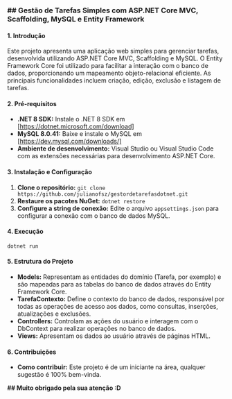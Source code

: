


### **## Gestão de Tarefas Simples com ASP.NET Core MVC, Scaffolding, MySQL e Entity Framework**

#### **1. Introdução**

Este projeto apresenta uma aplicação web simples para gerenciar tarefas, desenvolvida utilizando ASP.NET Core MVC, Scaffolding e MySQL. O Entity Framework Core foi utilizado para facilitar a interação com o banco de dados, proporcionando um mapeamento objeto-relacional eficiente. As principais funcionalidades incluem criação, edição, exclusão e listagem de tarefas.

#### **2. Pré-requisitos**

-   **.NET 8 SDK:** Instale o .NET 8 SDK em [https://dotnet.microsoft.com/download]
-   **MySQL 8.0.41:** Baixe e instale o MySQL em [https://dev.mysql.com/downloads/]
-   **Ambiente de desenvolvimento:** Visual Studio ou Visual Studio Code com as extensões necessárias para desenvolvimento ASP.NET Core.

#### **3. Instalação e Configuração**

1.  **Clone o repositório:** `git clone https://github.com/julianofsz/gestordetarefasdotnet.git`
2.  **Restaure os pacotes NuGet:** `dotnet restore`
3.  **Configure a string de conexão:** Edite o arquivo `appsettings.json` para configurar a conexão com o banco de dados MySQL.

<!-- end list -->

#### **4. Execução**

`dotnet run`

#### **5. Estrutura do Projeto**

-   **Models:** Representam as entidades do domínio (Tarefa, por exemplo) e são mapeadas para as tabelas do banco de dados através do Entity Framework Core.
-   **TarefaContexto:** Define o contexto do banco de dados, responsável por todas as operações de acesso aos dados, como consultas, inserções, atualizações e exclusões.
-   **Controllers:** Controlam as ações do usuário e interagem com o DbContext para realizar operações no banco de dados.
-   **Views:** Apresentam os dados ao usuário através de páginas HTML.



#### **6. Contribuições**

-   **Como contribuir:** Este projeto é de um iniciante na área, qualquer sugestão é 100% bem-vinda.

**## Muito obrigado pela sua atenção :D**
